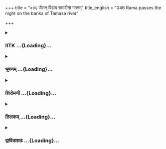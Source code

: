 +++
title = "०४६ पौरान् विहाय रामादीनां गमनम्"
title_english = "046 Rama passes the night on the banks of Tamasa river"

+++
<div caption="श्रीराम-हरिसीताराममूर्ति-घनपाठिभ्यां वचनम्" class="audioEmbed" src="https://archive.org/download/Ramayana-recitation-Sriram-harisItArAmamUrti-Ghanapaati-v2/Kanda_2/Kanda_2_AYK-046-Pouran_Vihaya_Ramadeenam_Gamanam_.mp3"></div>

<div class="js_include collapsed" newlevelforh1="3" title="IITK" unfilled url="/purANam/rAmAyaNam/audIchya-pAThaH/iitk/2_ayodhyAkANDam/04-chitrakUTa-prAptiH/046_paurAn_vihAya_rAmAdInAM_gamanam.md">
<details><summary><h3>IITK ...{Loading}...</h3></summary>

Rama, Sita and Lakshmana stay on the bank of Tamasa river -- at dawn
they proceed, leaving behind the citizens of Ayodhya.



#### श्लोकः
##### मूलम्
ततस्तु तमसातीरं रम्यमाश्रित्य राघवः।  
सीतामुद्वीक्ष्य सौमित्रिमिदं वचनमब्रवीत्॥2.46.1॥

##### शब्दार्थः
ततः then, राघवः scion of the Raghus (Rama), रम्यम् lovely, तमसातीरम् bank of Tamasa, आश्रित्य having taken refuge, सीताम् Sita, उद्वीक्ष्य having looked at, सौमित्रिम् Sumitra's son (Lakshmana), इदं वचनम् these words, अब्रवीत् said.

##### आङ्ग्लानुवादः
The scion of the Raghus (Rama), having taken shelter on the lovely bank of Tamasa, glanced at Sita and said to Lakshmana thusः



#### श्लोकः
##### मूलम्
इयमद्य निशा पूर्वा सौमित्रे प्रहिता वनम्।  
वनवासस्य भद्रं ते स नोत्कण्ठितुमर्हसि॥2.46.2॥

##### शब्दार्थः
सौमित्रे O Lakshmana, वनम् to the forest, प्रहिताः having been sent, अद्य today, इयम् this, वनवासस्य exile in the forest, पूर्वा first, निशा night, उत्कण्ठितुम् longing in your mind, न अर्हसि does not behove you, ते भद्रम् wish you well.

##### आङ्ग्लानुवादः
O Lakshmana, this happens to be the first night of our exile. You should not have any longing in your mind. Wish you well



#### श्लोकः
##### मूलम्
पश्य शून्यान्यरण्यानि रुदन्तीव समन्ततः।  
यथानिलयमायद्भिर्निलीनानि मृगद्विजैः॥2.46.3॥

##### शब्दार्थः
यथानिलयम् to their respective abodes, आयद्भिः by those returning, मृगद्विजैः by wild animals and birds, निलीनानि concealed themselves in their hideouts, शून्यानि deserted,  अरण्यानि forests, समन्ततः all over, रुदन्तीव as if crying, पश्य see.

##### आङ्ग्लानुवादः
Look at the deserted forest. The wild animals and birds have returned to their hideouts. They fill the air with their cries.



#### श्लोकः
##### मूलम्
अद्यायोध्या तु नगरी राजधानी पितुर्मम।  
सस्त्रीपुंसा गतानस्माञ्शोचिष्यति न संशयः॥2.46.4॥

##### शब्दार्थः
अद्य now, मम पितुः my father's, राजधानी capital, अयोध्या नगरी city of Ayodhya, सस्त्रीपुंसा   with men and women, गतान् having gone ( to the forest), अस्मान् about us, शोचिष्यति must be mourning, नसंशयः no doubt.

##### आङ्ग्लानुवादः
There is no doubt that now the men and women of Ayodhya, father's capital city must be bewailing our departure.



#### श्लोकः
##### मूलम्
अनुरक्ता हि मनुजा राजानं बहुभिर्गुणैः।  
त्वां च मां च नरव्याघ्र शत्रुघ्न भरतौ तथा॥2.46.5॥

##### शब्दार्थः
नरव्याघ्र O tiger (best) among men, मनुजाः the people, बहुभिः many, गुणैः virtues, राजानम् to the king, त्वां च to you, मां च to me, तथा similarly, शत्रुघ्न भरतौ to Satrughna and Bharata, अनुरक्ताः हि are indeed attached.

##### आङ्ग्लानुवादः
O best of men because of our many virtues, the people (of Ayodhya) are indeed loyal to the king, to you, to me and to Satrughna and Bharata, too.



#### श्लोकः
##### मूलम्
पितरं चानुशोचामि मातरं च यशस्विनीम्।  
अपि वान्धौ भवेतां तु रुदन्तौ तावभीक्ष्णशः॥2.46.6॥

##### शब्दार्थः
पितरं च also father, यशस्विनीम् illustrious, मातरं च also mother, अनुशोचामि I am distressed, तौ both of them, अभीक्ष्णशः repeatedly, रुदन्तौ while weeping, अन्धौ blind, अपि वा भवेताम् will they become.

##### आङ्ग्लानुवादः
What distresses me is the thought that both father and illustrious mother may  
become blind by repeated weeping (over us).



#### श्लोकः
##### मूलम्
भरतः खलु धर्मात्मा पितरं मातरं च मे।  
धर्मार्थकामसहितैर्वाक्यैर्वाश्वासयिष्यति॥2.46.7॥

##### शब्दार्थः
धर्मात्मा righteous, भरतः Bharata, धर्मार्थकामसहितैः with dharma, artha and kama, वाक्यैः  words, मे my, पितरम् father, मातरं च and mother, आश्वासयिष्यति खलु will console indeed.

##### आङ्ग्लानुवादः
Righteous Bharata will indeed console parents with words in conformity with  dharma, artha and kama.



#### श्लोकः
##### मूलम्
भरतस्यानृशंसत्वं विचिन्त्याहं पुनः पुनः।  
नानुशोचामि पितरं मातरं चापि लक्ष्मण॥2.46.8॥

##### शब्दार्थः
लक्ष्मण Lakshmana, अहं I, भरतस्य Bharata's, अनृशंसत्वम् lack of wickedness, पुनः पुनः again again, विचिन्त्य after reflecting about, पितरम् father, मातरं च and mother, नानुशोचामि have no regrets.

##### आङ्ग्लानुवादः
As I reflect again and again on the benevolent nature of Bharata, there is no concern in me about my parents, O Lakshmana



#### श्लोकः
##### मूलम्
त्वया कार्यं नरव्याघ्र मामनुव्रजता कृतम्।  
अन्वेष्टव्या हि वैदेह्या रक्षणार्थे सहायता॥2.46.9॥

##### शब्दार्थः
नरव्याघ्र O best of men, माम् me, अनुव्रजता while accompanying, त्वया by you, कार्यम् good deed, कृतम् has been done, वैदेह्याः Sita, रक्षणार्थे for protection, सहायता assistance,  अन्वेष्टव्या हि to be sought for.

##### आङ्ग्लानुवादः
You, O Lakshmana, the best among men, have done a good job by accompanying me. Otherwise assistance for Sita's protection would have been sought (necessary).



#### श्लोकः
##### मूलम्
अद्भिरेव तु सौमित्रे वत्स्याम्यद्य निशामिमाम्।  
एतध्दि रोचते मह्यं वन्येऽपि विविधे सति॥2.46.10॥

##### शब्दार्थः
सौमित्रे O Lakshmana, अद्य today, इमां निशाम् this night, अद्भिरेव with water only, वत्स्यामि I will live, विविधे different kinds, वन्ये forest products, सत्यपि available, एतत् this one, मह्यम् to me, रोचते हि is my preference.

##### आङ्ग्लानुवादः
O Lakshmana, I shall live this night on water alone. I prefer it, though various kinds of forest products are available.



#### श्लोकः
##### मूलम्
एवमुक्त्वा तु सौमित्रिं सुमन्त्रमपि राघवः।  
अप्रमत्तस्त्वमश्वेषु भव सौम्येत्युवाच ह॥2.46.11॥

##### शब्दार्थः
राघवः Rama, सौमित्रिम् to Lakshmana, एवम् in this way, उक्त्वा having said, सौम्य O gentle one, त्वम् अश्वेषु about horses, अप्रमत्तः भव be careful, इति thus, सुमन्त्रमपि to Sumantra also, उवाच ह said.

##### आङ्ग्लानुवादः
Having said so to Lakshmana, he turned to Sumantra to say O gentle friend, tend the horses with care.



#### श्लोकः
##### मूलम्
सोऽश्वान्सुमन्त्रः संयम्य सूर्येऽस्तं समुपागते।  
प्रभूतयवसान् कृत्वा बभूव प्रत्यनन्तरः॥2.46.12॥

##### शब्दार्थः
सः सुमन्त्रः that Sumantra, सूर्ये Sun, अस्तम् was setting, समुपागते was setting, अश्वान् horses, संयम्य tethered, प्रभूतयवसान् with abundant fodder, कृत्वा having made, प्रत्यनन्तरः  
बभूव sat in their proximity.

##### आङ्ग्लानुवादः
As the Sun was setting, Sumantra tethered the horses, fed them with abundant fodder and sat close to them.



#### श्लोकः
##### मूलम्
उपास्य तु शिवां सन्ध्यां दृष्ट्वा रात्रिमुपस्थिताम्।  
रामस्य शयनं चक्रे सूतः सौमित्रिणा सह॥2.46.13॥

##### शब्दार्थः
सूतः charioteer, शिवाम् auspicious, सन्ध्याम् Sandhya, उपास्य having worshipped, रात्रिम्  night, उपस्थिताम् having arrived, दृष्ट्वा having seen, सौमित्रिणा सह along with Lakshmana, रामस्य of Rama, शयनम् bed, चक्रे made.

##### आङ्ग्लानुवादः
Then the charioteer worshipping the auspicious Sandhya (twilight), and seeing the night approach made  bed for Rama and Lakshmana.



#### श्लोकः
##### मूलम्
तां शय्यां तमसातीरे वीक्ष्य वृक्षदलैः कृताम्।  
रामः सौमित्रिणा सार्धं सभार्यस्संविवेश ह॥2.46.14॥

##### शब्दार्थः
तमसातीरे on the bank of Tamasa, वृक्षदलैः with leaves of trees, कृताम् made, तां शय्याम् that bed, वीक्ष्य having seen, रामः Rama, सभार्यः along with his wife, सौमित्रिणा सार्धम along with Lakshmana, संविवेश ह lay down.

##### आङ्ग्लानुवादः
Having seen the bed of leaves made ready on the bank of Tamasa, Rama lay down there along with Sita and Lakshmana.



#### श्लोकः
##### मूलम्
सभार्यं सम्प्रसुप्तं तं भ्रातरं वीक्ष्य लक्ष्मणः।  
कथयामास सूताय रामस्य विविधान् गुणान्॥2.46.15॥

##### शब्दार्थः
लक्ष्मणः Lakshmana, सम्प्रसुप्तम् fallen asleep, सभार्यम् along with wife, तं भ्रातरम् that brother, वीक्ष्य having seen, सूताय to the charioteer (Sumantra), रामस्य Rama's, विविधान् various  गुणान् virtues, कथयामास narrated.

##### आङ्ग्लानुवादः
Having seen that his brother along with his wife had fallen asleep, Lakshmana narrated the many virtues of Rama to Sumantra.



#### श्लोकः
##### मूलम्
जाग्रतो ह्येव तां रात्रिं सौमित्रेरुदितो रविः।  
सूतस्य तमसातीरे रामस्य ब्रुवतो गुणान्॥2.46.16॥

##### शब्दार्थः
तमसातीरे on the bank of river Tamasa, रामस्य Rama's, गुणान् virtues, सूतस्य (in) the chrioteer's (presence), ब्रुवतः telling, सौमित्रेः Lakshmana, तां रात्रिम् that night, जाग्रतोह्येव by keeping awake, रविः the Sun, उदितः arose.

##### आङ्ग्लानुवादः
Lakshmana continued to describe Rama's virtues to the charioteer, keeping awake that entire night on the bank of Tamasa until the Sun rose.



#### श्लोकः
##### मूलम्
गोकुलाकुलतीरायास्तमसाया विदूरतः।  
अवसत्तत्र तां रात्रिं रामः प्रकृतिभिस्सह॥2.46.17॥

##### शब्दार्थः
रामः Rama, प्रकृतिभिः with the subjects, गोकुलाकुलतीरायाः of that bank crowded with herds of cattle, तमसायाः Tamasa, विदूरतः not very far, तां रात्रिम् that night, तत्र there, अवसत् lived.

##### आङ्ग्लानुवादः
Rama spent the night with his subjects not very far from the bank of Tamasa which was crowded with herds of cattle.



#### श्लोकः
##### मूलम्
उत्थाय स महातेजाः प्रकृतीस्ता निशाम्य च।  
अब्रवीद्भ्रातरं रामो लक्ष्मणं पुण्यलक्षणम्॥2.46.18॥

##### शब्दार्थः
महातेजाः brilliant, सः रामः that Rama, उत्थाय च having risen, ताः those, प्रकृतीः subjects, निशाम्य च having seen, पुण्यलक्षणम् having auspicious qualities, भ्रातरम् brother, लक्ष्मणम् addressing Lakshmana, अब्रवीत् he said.

##### आङ्ग्लानुवादः
On getting up, the brilliant Rama looked at his subjects and said to his brother Lakshmana full of noble qualitiesः



#### श्लोकः
##### मूलम्
अस्मद्व्यपेक्षान् सौमित्रे निरपेक्षान् गृहेष्वपि।  
वृक्षमूलेषु संसुप्तान् पश्य लक्ष्मण साम्प्रतम्॥2.46.19॥

##### शब्दार्थः
लक्ष्मण O Lakshmana, सौमित्रे son of Sumitra, अस्मद्व्यपेक्षान् due to their affection for us, गृहेष्वपि even in their homes, निरपेक्षान् indifferent, साम्प्रतम् now, वृक्षमूलेषु at the foot of the trees, संसुप्तान् are fast asleep, पश्य you may see.

##### आङ्ग्लानुवादः
O Lakshmana, son of Sumitra look at these people, fast alseep under the trees. Out of affection for us, they are even indifferent to their home.



#### श्लोकः
##### मूलम्
यथैते नियमं पौराः कुर्वन्त्यस्मन्निवर्तने।  
अपि प्राणान्न्यसिष्यन्ति न तु त्यक्ष्यन्ति निश्चयम्॥2.46.20॥

##### शब्दार्थः
एते पौराः these citizens, अस्मन्निवर्तने on our return, यथा as, नियमम् resolve,  कुर्वन्ति are doing, प्राणानपि even life also, न्यसिष्यन्ति will give up, निश्चयं तु determination, न त्यक्ष्यन्ति will not abandon.

##### आङ्ग्लानुवादः
On seeing the people's resolve to take us back, it appears they are prepared to give up their lives rather than abandon their determination.



#### श्लोकः
##### मूलम्
यावदेव तु संसुप्ता स्तावदेव वयं लघु।  
रथमारुह्य गच्छामः पन्थानमकुतोभयम्॥2.46.21॥

##### शब्दार्थः
यावदेव so long as, संसुप्ताः they are asleep, तावदेव so long, वयम् we, लघु quickly, रथम् chariot, आरुह्य mounting, अकुतोभयम् without fear, पन्थानम् on our way, गच्छाम we shall go.

##### आङ्ग्लानुवादः
While they are asleep, we shall quickly mount the chariot and fearlessly proceed on the way.



#### श्लोकः
##### मूलम्
अतो भूयोऽपि नेदानीमिक्ष्वाकुपुरवासिनः।  
स्वपेयुरनुरक्ता मां वृक्षमूलानि संश्रिताः॥2.46.22॥

##### शब्दार्थः
अतः therefore, माम् about me, अनुरक्ताः attached, इक्ष्वाकुपुरवासिनः inhabitants of the city of the Ikshvakus, भूयोऽपि again, वृक्षमूलानि at the foot of the trees, संश्रिताः having taken refuge, इदानीम् now, भूयोऽपि again, न स्वपेयुः should not sleep.

##### आङ्ग्लानुवादः
These loyal inhabitants of Ayodhya, the city of the Ikshvakus will no more sleep again shelterd under the trees.



#### श्लोकः
##### मूलम्
पौरा ह्यात्मकृताद्दुःखाद्विप्रमोच्या नृपात्मजैः।  
न तु खल्वात्मना योज्या दुःखेन पुरवासिनः॥2.46.23॥

##### शब्दार्थः
पौराः the citizens, नृपात्मजैः by the sons of the king, आत्मकृतात् done by themselves, दुःखात्  from the sufferings, विप्रमोच्या हि are to be delivered, पुरवासिनः people of the city, आत्मना  by themselves, दुःखेन suffering, न योज्याः हि are not to be united.

##### आङ्ग्लानुवादः
The prince should deliver the citizens from the sufferings caused by themselves but should not make them suffer on their account.



#### श्लोकः
##### मूलम्
अब्रवील्लक्ष्मणो रामं साक्षाद्धर्ममिवस्थितम्।  
रोचते मे तथा प्राज्ञ क्षिप्र मारुह्यतामिति॥2.46.24॥

##### शब्दार्थः
साक्षात् incarnate of, धर्ममिव righteousness, स्थितम् remaining, रामम् to Rama, लक्ष्मणः Lakshmana, प्राज्ञ O sagacious, मे to me, तथा that way, रोचते is agreeable, क्षिप्रम् quickly, आरुह्यताम् let us board the chariot, इति thus, अब्रवीत् spoken.

##### आङ्ग्लानुवादः
Lakshmana said to Rama who was the very image of like righteousness O wise one, I like this (proposal). Let us quickly mount the chariot.



#### श्लोकः
##### मूलम्
अथ रामोऽब्रवीच्छ्रीमान्सुमन्त्रं युज्यतां रथः।  
गमिष्यामि ततोऽरण्यं गच्छ शीघ्रमितः प्रभो॥2.46.25॥

##### शब्दार्थः
अथ then, श्रीमान् glorious, रामः Rama, सुमन्त्रम् addressing Sumantra, अब्रवीत् said, प्रभो O master charioteer, रथः chariot, युज्यताम् be yoked, ततः then, अरण्यम् to the forest, गमिष्यामि  shall go, इतः from here, शीघ्रम् quickly, गच्छ I shall go.

##### आङ्ग्लानुवादः
Then glorious Rama addressing Sumantra said O master charioteer, harness the chariot. I shall (let us) quickly leave for the forest.



#### श्लोकः
##### मूलम्
सूतस्ततस् सत्त्वरितः स्यन्दनं तैर्हयोत्तमैः।  
योजयित्व्राऽथ रामाय प्राञ्जलिः प्रत्यवेदयत्॥2.46.26॥

##### शब्दार्थः
ततः thereupon, सः सूतः that charioteer (Sumantra), त्वरितः in haste , स्यन्दनम् the chariot, तैः those, हयोत्तमैः splendid horses, योजयित्वा having harnessed, अथ and, प्राञ्जलिः with folded palms, रामाय for Rama, प्रत्यवेदयत् informed.

##### आङ्ग्लानुवादः
Thereupon the charioteer hurriedly harnessed the splendid horses to the chariot and informed Rama with folded handsः



#### श्लोकः
##### मूलम्
अयं युक्तो महाबाहो रथस्ते रथिनां वर।  
त्वमारोहस्व भद्रं ते ससीतस् सहलक्ष्मणः॥2.46.27॥

##### शब्दार्थः
महाबाहो O longarmed one, रथिनाम् among the charioteers, वर best, ते for you, अयं रथः  this chariot, युक्तः has been yoked, त्वम् you, स सीतः with Sita, सह लक्ष्मणः with Lakshmana, अरोहस्व mount, ते भद्रम् all the best.

##### आङ्ग्लानुवादः
O best among riders the chariot has been harnessed. O mightyarmed one, board it along with Sita and Lakshmana. All the best



#### श्लोकः
##### मूलम्
तं स्यन्दनमधिष्ठाय राघवस् सपरिच्छदः।  
शीघ्रगामाकुलावर्तां तमसामतरन्नदीम्॥2.46.28॥

##### शब्दार्थः
सपरिच्छदः with his belongings, राघवः Rama, तं स्यन्दनम् that chariot, अधिष्ठाय having mounted, शीघ्रगाम् rapidly flowing, आकुलावर्ताम् agitated with whirlpools, तमसां नदीम्  
Tamasa river, अतरत् crossed.

##### आङ्ग्लानुवादः
Rama (along with others) mounted the chariot with his belongings, crossed the rapidly flowing Tamasa agitated with whirlpools.



#### श्लोकः
##### मूलम्
स सन्तीर्य महाबाहुः श्रीमान् शिवमकण्टकम्।  
प्रापद्यत महामार्गमभयं भयदर्शिनाम्॥2.46.29॥

##### शब्दार्थः
महाबाहुः mightyarmed, श्रीमान् gracious, सः that Rama, सन्तीर्य having crossed, शिवम्  auspicious, अकण्टकम् without thorns (sufferings), भयदर्शिनाम् even for the timid, अभयम् arousing confidence, महामार्गम् highway, प्रापद्यत reached.

##### आङ्ग्लानुवादः
Having crossed the river, the mightyarmed and gracious Rama proceeded on the auspicious and thornless highway arousing confidence even in the timid.



#### श्लोकः
##### मूलम्
मोहनार्थं तु पौराणां सूतं रामोऽब्रवीद्वचः।  
उदङ्मुखः प्रयाहि त्वं रथमास्थाय सारथे॥2.46.30॥  
मुहूर्तं त्वरितं गत्वा निवर्तय रथं पुनः।  
यथा न विद्युः पौरा मां तथा कुरु समाहितः॥2.46.31॥

##### शब्दार्थः
रामः Rama, पौराणाम् citizens', मोहनार्थम् to elude, सूतम् to the charioteer, वचः those words, अब्रवीत् said, सारथे O charioteer, त्वम् you, रथम् chariot, आस्थाय having mounted, उदङ्मुखः in northerly direction, प्रयाहि you may proceed, मुहूर्तम् for a while, त्वरितम् speedily, गत्वा having gone, रथम् chariot, पुनः again, निवर्तय turn back, माम् about me, पौराः citizens, यथा how, न विद्युः will not know, तथा in that manner, समाहितः accomplish, कुरु you may act.

##### आङ्ग्लानुवादः
With the intention of confusing the citizens, Rama said to the charioteer, O Sumantra, having seated in the chariot proceed speedly for a while in northerly direction and again turn back the chariot. Accomplish this feat in such a manner that the citizens will not know (where we have gone).



#### श्लोकः
##### मूलम्
रामस्य वचनं श्रुत्वा तथा चक्रे स सारथिः।  
प्रत्यागम्य च रामस्य स्यन्दनं प्रत्यवेदयत्॥2.46.32॥

##### शब्दार्थः
सः सारथिः that charioteer, रामस्य Rama's, वचनम् words, श्रुत्वा having heard, तथा as instructed, चक्रे having done, प्रत्यागम्य having retuned, रामस्य to Rama, स्यन्दनम् chariot, प्रत्यवेदयत्  informed.

##### आङ्ग्लानुवादः
The charioteer did as instructed by Rama, returned to him with the chariot and informed (of its readiness).



#### श्लोकः
##### मूलम्
तौ सम्प्रयुक्तं तु रथं समास्थितौ  
तदा ससीतौ रघुवंशवर्धनौ।  
प्रचोदयामास ततस्तुरङ्गमान्  
स सारथिर्येन पथा तपोवनम्॥2.46.33॥

##### शब्दार्थः
तदा then, स सीतौ with Sita, रघुवंशवर्धनौ perpetuating the race of Raghu, Rama and Lakshmana, सम्प्रयुक्तम् wellyoked, रथम् chariot, समास्थितौ were seated, ततः then, सः सारथिः the charioteer, येन पथा that way, तपोवनम् penancegroves, तुरङ्गमान् horses, प्रचोदयामास urged.

##### आङ्ग्लानुवादः
When Rama and Lakshmana, perpetuaters of the Raghu race along with Sita were seated on the wellyoked chariot, Sumantra urged the horses to move.



#### श्लोकः
##### मूलम्
ततस् समास्थाय रथं महारथः  
ससारथिर्दाशरथिर्वनं ययौ।  
उदङ्मुखं तं तु रथं चकार स  
प्रयाणमाङ्गल्य निमित्तदर्शनात्॥2.46.34॥

##### शब्दार्थः
ततः then, सः he Sumantra, प्रयाणमाङ्गल्यनिमित्तदर्शनात् having seen the auguries of auspiciousness during the journey, तं रथम् that chariot, उदङ्मुखम् northerly direction, चकार made, महारथः that great chariot, दाशरथिः Rama , ससारथिः with the charioteer, रथम् chariot, (सम्) आस्थाय having mounted, वनम् to the forest, ययौ went.

##### आङ्ग्लानुवादः
As it augurs well to travel north Sumantra placed the chariot in that direction. Thereafter that great charioteer, Rama, Sita and Lakshmana boarded the chariot and departed.  

#### समाप्तिः
 श्रीमद्रामायणे वाल्मीकीय आदिकाव्ये अयोध्याकाण्डे षट्चत्वारिंशस्सर्गः॥  
Thus ends the fortysixth sarga of Ayodhyakanda of the holy Ramayana, the first epic composed by sage Valmiki.

</details>
</div>
<div class="js_include collapsed" newlevelforh1="3" title="भूषणम्" unfilled url="/purANam/rAmAyaNam/audIchya-pAThaH/TIkA/bhUShaNa_iitk/2_ayodhyAkANDam/04-chitrakUTa-prAptiH/046_paurAn_vihAya_rAmAdInAM_gamanam.md">
<details><summary><h3>भूषणम् ...{Loading}...</h3></summary>



ततस्तु तमसातीरं रम्यमाश्रित्य राघवः ।  

सीतामुद्वीक्ष्य सौमित्रिमिदं वचनमब्रवीत्  ॥  २।४६।१  ॥   

सीतामुद्वीक्ष्य लक्ष्मणं प्रति कथनं वक्ष्यमाणस्यानुत्कण्ठाकारणस्य
सीताविषयेपि तुल्यत्वज्ञापनाय  ॥  २।४६।१  ॥   

  

इयमद्य निशा पूर्वा सौमित्रे प्रहिता वनम् ।  

वनवासस्य भद्रं ते स नोत्कण्ठितुमर्हसि  ॥  २।४६।२  ॥   

इयमिति । वनवासस्य पूर्वा प्रथमा । अद्येयं निशा इदानीमुपस्थिता रात्रिः ।
प्रहितागतप्रया । अतः स त्वम् उत्कण्ठितुं नार्हसि । सीतामुद्वीक्ष्य
सौमित्रिमब्रवीदित्यस्यैवं वाभिप्रायःअतिसुकुमारी सीता कथं पद्भ्यामेव वनं
गच्छेदिति नोत्कण्ठितुमर्हसीति  ॥  २।४६।२  ॥   

  

पश्य शून्यान्यरण्यानि रुदन्तीव समन्ततः ।  

यथानिलयमायद्भिर्निलीनानि मृगद्विजैः  ॥  २।४६।३  ॥   

पश्येति । शून्यानि निष्प्रभाणि । यथानिलयं यथास्थानम् । आयद्भिरागच्छद्भिः
। मृगद्विजैर्निलीनानि । व्याप्तानि तात्कालिकतच्छब्देः रुदन्तीव ।
निष्प्रभत्वेन रोदनोत्प्रेक्षा  ॥  २।४६।३  ॥   

  

अद्यायोध्या तु नगरी राजधानी पितुर्मम ।  

सस्त्रीपुंसागतानस्मान् शोचिष्यति न संशयः  ॥  २।४६।४  ॥   

वनरोदनोत्प्रेक्षया उद्बुद्धसंस्कारो नगरवृत्तान्तं स्मरति--अद्येति ।
स्त्रीपुंसेति "अचतुरविचतुरसुचतुरस्त्रीपुंस" इत्यादिना
निपातनादकारान्तत्वम्  ॥  २।४६।४  ॥   

  

अनुरक्ता हि मनुजा राजानं बहुभिर्गुणैः ।  

त्वां च मां च नरव्याघ्र शत्रुघ्नभरतौ तथा  ॥  २।४६।५  ॥   

शोचनहेतुमाह--अनुरक्ता इति । गुणैर्हेतुभिः राजानं प्रत्यनुरक्ता हि
राजानमित्युपादानमौद्धत्यपरिहाराय  ॥  २।४६।५  ॥   

  

पितरं चानुशोचामि मातरं च यशस्विनीम् ।  

अपि वा ऽन्धौ भवेतां तु रुदन्तौ तावभीक्ष्णशः  ॥  २।४६।६  ॥   

पितरमिति । रुदन्ताविति सन्ततरोदनवशेनान्धौ स्यातामित्यर्थः  ॥  २।४६।६  ॥   

  

भरतः खलु धर्मात्मा पितरं मातरं च मे ।  

धर्मार्थकामसहितैर्वाक्यैराश्वासयिष्यति  ॥  २।४६।७  ॥   

भरतस्यानृशंसत्वं विचिन्त्याहं पुनःपुनः ।  

नानुशोचामि पितरं मातरं चापि लक्ष्मण  ॥  २।४६।८  ॥   

एवमपि काचित्प्रत्याशास्तीत्याह--भरत इति  ॥  २।४६।७८  ॥   

  

त्वया कार्यं नरव्याघ्र मामनुव्रजता कृतम् ।  

अन्वेष्टव्या हि वैदेह्या रक्षणार्थे सहायता  ॥  २।४६।९  ॥   

त्वया चोदितमेव कृतमित्याह--त्वयेति । कार्यम् अवश्यकर्त्तव्यम् । तत्र
हेतुः अन्वेष्टव्येति  ॥  २।४६।९  ॥   

  

अद्भिरेव तु सौमित्रे वत्स्याम्यद्य निशामिमाम् ।  

एतद्धि रोचते मह्यं वन्ये ऽपि विविधे सति  ॥  २।४६।१०  ॥   

एवमुक्त्वा तु सौमित्रिं सुमन्त्रमपि राघवः ।  

अप्रमत्तस्त्वमश्वेषु भव सौम्येत्युवाच ह  ॥  २।४६।११  ॥   

अद्भिरिति । अद्भिरेव वत्स्यामि अपएवाहारीकृत्य वत्स्यामि ।
वनवासोपक्रमदिवसत्वादस्य पुण्यक्षेत्रत्वाच्चोपवासः । एतद्धि रोचते
नान्यत्, अनुरक्तजनदुःखस्मरणादिति भावः  ॥  २।४६।१०११  ॥   

  

सो ऽश्वान् सुमन्त्रः संयम्य सूर्ये ऽस्तं समुपागते ।  

प्रभूतयवसान् कृत्वा बभूव प्रत्यनन्तरः  ॥  २।४६।१२  ॥   

स इति । प्रभूतयवसान् पर्याप्ततृणान् "यवसं तृणमर्ज्जुनम्" इत्यमरः ।
प्रत्यनन्तरः प्रतिगतमनन्तरकृत्यं येन स तथोक्तः । अवगतानन्तरकार्य
इत्यर्थः । सन्निहित इत्यर्थ इत्येके  ॥  २।४६।१२  ॥   

  

उपास्य तु शिवां सन्ध्यां दृष्ट्वा रात्रिमुपस्थिताम् ।  

रामस्य शयनं चक्रे सूतः सौमित्रिणा सह  ॥  २।४६।१३  ॥   

उपास्येति । उपासनं नमस्कारः । सूतजातेरपि नमस्कारमात्रं सम्भवति  ॥ 
२।४६।१३  ॥   

  

तां शय्यां तमसातीरे वीक्ष्य वृक्षदलैः कृताम् ।  

रामः सौमित्रिणा सार्द्धं सभार्यः संविवेश ह  ॥  २।४६।१४  ॥   

सभार्यं सम्प्रसुप्तं तं भ्रातरं वीक्ष्य लक्ष्मणः ।  

कथयामास सूताय रामस्य विविधान् गुणान्  ॥  २।४६।१५  ॥   

तामिति । वृक्षदलैः सौमित्रिणा सार्द्धं सूतेन कृतां वीक्ष्य इत्यन्वयः  ॥ 
२।४६।१४१५  ॥   

  

जाग्रतो ह्येव तां रात्रिं सौमित्रेरुदितो रविः ।  

सूतस्य तमसातीरे रामस्य ब्रुवतो गुणान्  ॥  २।४६।१६  ॥   

जाग्रत इति । तां रात्रिमिति अत्यन्तसंयोगे द्वितीया । सर्वां रात्रिं
जाग्रतः सूतस्य सूताय । रामस्य गुणान् कालक्षेपार्थं ब्रुवतः सौमित्रेः
सौमित्रौ ब्रुवति सति । रविरुदितः उदितुमारब्धः, उषःकालो ऽभूदित्यर्थः ।
यद्वा उदयपर्यन्तं गमनकालेपि गुणा न ब्रवीदिति भावः  ॥  २।४६।१६  ॥   

  

गोकुलाकुलतीरायास्तमसाया विदूरतः ।  

अवसत्तत्र तां रात्रिं रामः प्रकृतिभिः सह  ॥  २।४६।१७  ॥   

पूर्वकथाशेषं प्रस्तौति--गोकुलेति । विदूरतः अदूरतः । प्रकृतिभिः
पौरश्रेणिभिः । "राज्याङ्गानि प्रकृतयः पौराणां श्रेणयोपि च" इत्यमरः  ॥ 
२।४६।१७  ॥   

  

उत्थाय तु महातेजाः प्रकृतीस्ता निशाम्य च ।  

अब्रवीद्भ्रातरं रामो लक्ष्मणं पुण्यलक्षणम्  ॥  २।४६।१८  ॥   

उत्थायेति । निशाम्य दृष्ट्वा  ॥  २।४६।१८  ॥   

  

अस्मद्व्यपेक्षान् सौमित्रे निरपेक्षान् गृहेष्वपि ।  

वृक्षमूलेषु संसुप्तान् पश्य लक्ष्मण साम्प्रतम्  ॥  २।४६।१९  ॥   

अस्मदिति । अस्मद्व्यपेक्षान् अस्मास्वेव विशेषेणापेक्षावतः  ॥  २।४६।१९
 ॥   

  

यथैते नियमं पौराः कुर्वन्त्यस्मन्निवर्त्तने ।  

अपि प्राणानसिष्यन्ति न तु त्यक्ष्यन्ति निश्चयम्  ॥  २।४६।२०  ॥   

यथेति । पौराः अस्मन्निवर्त्तने यथा येन प्रकारेण नियमं कुर्वन्ति तेन
प्रकारेण प्राणानपि असिष्यन्ति त्यक्ष्यन्ति । निश्चयं तु निवर्तननिश्चयं
तु न त्यक्ष्यन्तीति सम्बन्धः  ॥  २।४६।२०  ॥   

  

यावदेव तु संसुप्तास्तावदेव वयं लघु ।  

रथमारुह्य गच्छाम पन्थानमकुतोभयम्  ॥  २।४६।२१  ॥   

यावदिति । यावदेव यावत्येव काले । तावदेव तावत्येवकाले । लघु क्षिप्रम् ।
रथमारुह्य गच्छाम ।  

"लघुक्षिप्रमरं द्रुतम्" इत्यमरः  ॥  २।४६।२१  ॥   

  

अतो भूयो ऽपि नेदानीमिक्ष्वाकुपुरवासिनः ।  

स्वपेयुरमुरक्ता मां वृक्षमूलानि संश्रिताः  ॥  २।४६।२२  ॥   

अत इति । इक्ष्वाकुपुरवासिनः मामनुरक्ताः इदानीमिव भूयः पुनर्वृक्षमूलानि
संश्रिताः न स्वपेयुः अतो रथमारुह्य गच्छामेति पूर्वेण सम्बन्धः  ॥  २।४६।२२
 ॥   

  

पौरा ह्यात्मकृताद्दुःखाद्विप्रमोक्ष्या नृपात्मजैः ।  

न ते खल्वात्मना योज्या दुःखेन पुरवासिनः  ॥  २।४६।२३  ॥   

अब्रवील्लक्ष्मणो रामं साक्षाद्धर्ममिव स्थितम् ।  

रोचते मे तथा प्राज्ञ क्षिप्रमारुह्यतामिति  ॥  २।४६।२४  ॥   

अथ रामो ऽब्रवीच्छ्रीमान् सुमन्त्रं युज्यतां रथः ।  

गमिष्यामि ततो ऽरण्यं गच्छ शीघ्रमितः प्रभो  ॥  २।४६।२५  ॥   

सूतस्ततः संत्वरितः स्यन्दनं तैर्हयोत्तमैः ।  

योजयित्वाथ रामाय प्राञ्जलिः प्रत्यवेदयत्  ॥  २।४६।२६  ॥   

पौरा इति । आत्मकृतात् स्वकृतात् । आत्मना स्वेन  ॥  २।४६।२३२६  ॥   

  

अयं युक्तो महाबाहो रथस्ते रथिनां वर ।  

तमारोह सुभद्रं ते ससीतः सहलक्ष्मणः  ॥  २।४६।२७  ॥   

अयमिति । युक्तः सज्जः  ॥  २।४६।२७  ॥   

  

तं स्यन्दनमधिष्ठाय राघवः सपरिच्छदः ।  

शीघ्रगामाकुलावर्त्तां तमसामतरन्नदीम्  ॥  २।४६।२८  ॥   

तमिति । सपरिच्छदः धनुःकवचादिसहितः । आकुलावर्त्ताम् आवर्त्ताकुलाम्  ॥ 
२।४६।२८  ॥   

  

स संतीर्य्य महाबाहुः श्रीमान् शिवमकण्टकम् ।  

प्रापद्यत महामार्गमभयं भयदर्शिनाम्  ॥  २।४६।२९  ॥   

स संतीर्येति । महामार्गं प्रापद्यत जलस्थितरथादवतीर्य पद्भ्यामेव
महामार्गं प्रापदित्यर्थः । भयदर्शिनां श्वापदादीनाम् । अभयं
तत्सम्बन्धिभयरहितमित्यर्थः  ॥  २।४६।२९  ॥   

  

मोहनार्थं तु पौराणां सूतं रामो ऽब्रवीद्वचः ।  

उदङ्मुखः प्रयाहि त्वं रथमास्थाय सारथे  ॥  २।४६।३०  ॥   

मुहूर्तं त्वरितं गत्वा निवर्तय रथं पुनः ।  

यथा न विद्युः पौरा मां तथा कुरु समाहितः  ॥  २।४६।३१  ॥   

मोहनार्थमिति । मोहनं वञ्चनम् । ननु सदयस्य रामस्य स्वविरहासहिष्णूनां
स्वस्मिन्निरतिशयप्रेमभाजां वञ्चनमनुचितम् । उच्यते--नेदं वञ्चनम् ।
व्रणचिकित्सान्यायेन नागरिकाणामुन्मस्तकानन्देन सत्ता न भवेदिति
सुसात्म्यानुभवप्रदानार्थं वनवासव्याजेन विश्लेषस्य सङ्कल्पिततया
हितव्यापारत्वेन वञ्चनत्वासम्भवात् । यदि रामस्य तथा सङ्कल्पो न भवेत्तर्हि
कथं निश्शेषसर्वजननिद्राकरणम्, सुमन्त्रलक्ष्मणवत्तेष्वेकस्यापि
निर्निद्रत्वापत्तेः । मोहनमेवाह उदङ्मुख इत्यादि । पौराणां
मोहनार्थमुदङ्मुखः प्रयाहि अयोध्यां प्रति रामो निवृत्त इति पौराणां
भ्रान्तिमुत्पादयितुमुदङ्मुखो याहीत्यर्थः । स्वस्य रथेनोदङ्मुखं गत्वा
मार्गान्तरेण वनगमनस्य कर्तुं शक्यत्वेपि अयोध्याभिमुखगमने व्रतभङ्ग
स्यादिति धिया सुमन्त्रमभिमुखो याहीत्युक्तवान् । तथा कुर्विति पौराणां
मोहनार्थं सूतमब्रवीदिति सम्बन्धः  ॥  २।४६।३०३१  ॥   

  

रामस्य वचनं श्रुत्वा तथा चक्रे स सारथिः ।  

प्रत्यागम्य च रामस्य स्यन्दनं प्रत्यवेदयत्  ॥  २।४६।३२  ॥   

रामस्येति । प्रत्यागम्येति मार्गान्तरेण प्रत्यागम्येत्यर्थः  ॥  २।४६।३२
 ॥   

  

तौ संप्रयुक्तं तु रथं समास्थितौ तदा ससीतौ रघुवंशवर्द्धनौ ।  

प्रचोदयामास ततस्तुरङ्गमान् स सारथिर्येन पथा तपोवनम्  ॥  २।४६।३३  ॥   

ताविति । सम्प्रयुक्तं सम्यगानीतं रथं समास्थितौ, अभूतामिति शेषः । येन पथा
तपोवनं प्राप्यते तेन प्रचोदयामास  ॥  २।४६।३३  ॥   

  

ततः समास्थाय रथं महारथः ससारथिर्दाशरथिर्वनं ययौ ।  

उदङ्मुखं तं तु रथं चकार स प्रयाणमाङ्गल्यनिमित्तदर्शनात्  ॥  २।४६।३४  ॥   

तत इति । सः सुमन्त्रः । प्रयाणमाङ्गल्यानिमित्तदर्शनात्
प्रयाणानुकूलमङ्गलसूचकनिमित्तदर्शनाद्धेतो रथमुदङ्मुखं चकार
निमित्तस्वीकारार्थमुदङ्मुखं चकारेत्यर्थः । ततः निमित्तस्वीकारानन्तरम् ।
रथमास्थाय वनं ययावितिसम्बन्धः । प्रयाणे दक्षिणपादोद्धारवत् उदङ्मुखगमनं
मङ्गलायेति भावः  ॥  २।४६।३४  ॥   

  

इत्यार्षे श्रीरामायणे वाल्मीकीये आदिकाव्ये श्रीमदयोध्याकाण्डे
षट्चत्वारिंशः सर्गः  ॥  ४६  ॥   

इति श्रीगोविन्दराज० श्रीरामायणभूषणे पीताम्बराख्याने
अयोध्याकाण्डव्याख्याने षट्चत्वारिंशः सर्गः  ॥  ४६  ॥   



</details>
</div>
<div class="js_include collapsed" newlevelforh1="3" title="शिरोमणी" unfilled url="/purANam/rAmAyaNam/audIchya-pAThaH/TIkA/shiromaNI_iitk/2_ayodhyAkANDam/04-chitrakUTa-prAptiH/046_paurAn_vihAya_rAmAdInAM_gamanam.md">
<details><summary><h3>शिरोमणी ...{Loading}...</h3></summary>



रामवृत्तं बोधयितुमाह-- तत इति । रम्यं रमणीयं तमसायाः नदीविशेषस्य
तीरमाश्रित्य सीतामुद्वीक्ष्य अवलोक्य सौमित्रिमिदं वचनमब्रवीत्  ॥  २।४६।१
 ॥   

  

तद्वचनमेवाह-- इयमिति । हे सौमित्रे वनवासस्य वनवाससम्बन्धिनी इयं पूर्वा
प्रथमा निशा प्रहिता प्राप्ता इतःप्रभृत्येव चतुर्दशवर्षगणना कर्तव्येति
तात्पर्यम् । अतः अवनं वनवासविरोधि वस्तु उत्कण्ठितुं स्मर्तुं नार्हसि ते
भद्रं कल्याणमेव सर्वत्रेति शेषः  ॥  २।४६।२  ॥   

  

पश्येति । समन्ततः चतुर्दिक्षु यथानिलयं स्वस्ववासस्थानमनतिक्रम्य
आयद्भिरागच्छद्भिः मृगद्विजैः मृगपक्षिभिः निलीनानि शून्यानि
मङ्गलकार्यरहितानि रुदन्तीवारण्यानि तमसातीरवनानि त्वं पश्य  ॥  २।४६।३  ॥   

  

अद्येति । सस्त्रीपुंसा स्त्रीपुंसैः सहिता "अचतुरविचतुर--" इत्यच् ।
अयोध्या अस्माञ्छोचिष्यति  ॥  २।४६।४  ॥   

  

शोके हेतुं वदन्नाह-- अनुरक्ता इति । बहुभिर्गुणैरुपलक्षितान्राजादीन्मनुजा
अयोध्यावासिजनाः अनुरक्तास्तद्विषयकातिस्नेहवन्तः सन्तीति शेषः  ॥  २।४६।५
 ॥   

  

पितरमिति । यशस्विनीमतियशोविशिष्टामनुशोचामि । ननु किमर्थमनुशोचसीत्यत आह--
नौ अस्मदर्थमभीक्ष्णशः वारंवारं रुदन्तौ तौ मातापितरौ अन्धौ नापि भवेतां
बहिर्दृष्टितां नापि निवर्तेयातामित्यर्थः । किञ्च अन्धौ
अस्मद्विषयकद्वेषवत्तासम्भावनया बहूनां चक्षुरपहारकौ नापि भवेतां
तेनापहारकत्वेन मत्पित्रोर्दोषस्पर्शित्वं स्यादिति पश्चात्तापः सूचितः ।
अपिः सम्भावनार्थकः  ॥  २।४६।६  ॥   

  

वस्तुतस्त्वेवं न भवितेति बोधयन्नाह-- भरत इति ।
धर्मार्थकामसहितैर्धर्मादिबोधकैर्वाक्यैः आश्वासयिष्यति  ॥  २।४६।७  ॥   

  

भरतस्येति । अनृशंसत्वं सर्वकालं क्रूरतासंसर्गरहितत्वं क्रूरताविरोधित्वं
वा सञ्चिन्त्य संस्मृत्य नानुशोचामि  ॥  २।४६।८  ॥   

  

लक्ष्मणोपकृतिं बोधयन्नाह-- त्वयेति । अनुव्रजता अनुगमनं कुर्वता त्वया
कार्यमस्माभिः कर्तव्यं कृतं साधितमन्यथा वैदेह्या रक्षणार्थं सहायता
सहायसमूहः अन्वेष्टव्या अन्वेषणीया स्यादिति शेषः । तेन सहायसमूहसामर्थ्यं
लक्ष्मणे एव दर्शितमिति व्यक्तम्  ॥  २।४६।९  ॥   

  

तात्कालिककर्तव्यं बोधयन्नाह-- अद्भिरिति । अद्भिर्जलैरेव इमां निशां
वत्स्यामि एवेन भक्षणान्तरव्यावृत्तिः तत्र हेतुः विविधे अनेकप्रकारे वन्ये
भक्ष्यफलादौ सत्यपि एतज्जलमात्रभक्षणमेव अद्य अस्यां रात्रौ रोचते । एतेन
तमसायास्तीर्थत्वात्तदुपवासविधिः कृत इति व्यक्तं तेन तस्य मर्यादापालकत्वं
ध्वनितम्  ॥  २।४६।१०  ॥   

  

एवमिति । सौमित्रिमेवमुक्त्वा अश्वेषु अश्वरक्षणेषु अप्रमत्तस्त्वं भवेति
सुमन्त्रमुवाच  ॥  २।४६।११  ॥   

  

स इति । स सुमन्त्रः अश्वान्संयम्य यथोचतं बन्धनं प्रापय्य
प्रभूतयवसान्बहुघासान्कृत्वा तदग्रे संस्थाप्य प्रत्यनन्तरः रामं
प्रत्यासन्नो बभूव  ॥  २।४६।१२  ॥   

  

उपास्येति । उपागतां रात्रिं दृष्ट्वा सौमित्रिणा सह सूतः शिवां
कल्याणप्रदां सन्ध्यामुपास्य सन्ध्याविधिं समानयेत्यर्थः । विद्यमानस्य
रामस्य शयनं शयनयोग्यस्थलं चक्रे । विद्यमानस्येति
ल्यबन्तार्थान्वयार्थमध्याहृतम्  ॥  २।४६।१३  ॥   

  

तामिति । सौमित्रिणा सार्धं सूतेन वृक्षदलैः वृक्षपर्णैः वृत्ता
रचितामित्यर्थः । तां शय्यां वीक्ष्य सभार्यो रामः संविवेश  ॥  २।४६।१४  ॥   

  

सभार्यमिति । सम्प्रेक्ष्य समवलोक्य विविधान् अनेकप्रकारान्रामस्य
गुणाँल्लक्ष्मणः कथयामास  ॥  २।४६।१५  ॥   

  

जाग्रत इति । सूतस्य सुमन्त्राय रामस्य गुणान् ब्रुवतः अत एव तां रात्रिं
जाग्रतः सौमित्रेः रविरुदितः । "षष्ठी चानादरे" इति षष्ठी ।
"कालाध्वनोरत्यन्तसंयोगे" इति द्वितीया । सूतस्येत्यत्र सम्बन्धसामान्ये
षष्ठी  ॥  २।४६।१६  ॥   

  

गोकुलेति । गोकुलाकुलतीरायाः गोसमूहः व्याप्ततीरविशिष्टायाः तमसायाः
विदूरतः ष्ठीवनादिहेतुकापचारभिया किञ्चिद्दूरे तां रात्रिमवसत्  ॥  २।४६।१७
 ॥   

  

उत्थायेति । ताः सुप्ताः प्रकृतीः प्रजाः निशाम्य दृष्ट्वा लक्ष्मणमब्रवीत्
 ॥  २।४६।१८  ॥   

  

तदाकारमाह-- अस्मदिति । अस्मद्व्यपेक्षानस्मद्विषयकात्यपेक्षाविशिष्टानत एव
गृहेषु अपिना पुत्रादिषु निर्व्यपेक्षानपेक्षारहितान् अत एव वृक्षमूलेषु
संसुप्तान् अध्वश्रमादेतावत्कालपर्यन्तमपि स्वापविशिष्टान्पौरान्पश्य
विशेष्यमध्याहृतम्  ॥  २।४६।१९  ॥   

  

यथेति । यथा येन प्रकारेण अस्मन्निवर्तने
अस्मत्कर्तृककिञ्चिज्जनबोधितनिवृत्तौ नियमं नियोगं कुर्वन्ति तथा प्राणानपि
न्यसिष्यन्ति त्यक्ष्यन्ति ज्ञातवियोगे सतीति शेषः । निश्चयं
सहगमनकृतनियोगं तु न त्यक्ष्यन्ति । एतेन एतन्निवारणे यत्नो ऽन्वेषणीय इति
ध्वनितम्  ॥  २।४६।२०  ॥   

  

तात्कालिकस्वकर्तव्यमाह-- यावदिति । यावत् यावत्कालं वयं
लघुसंसुप्तास्तावत्कालं द्वित्रिघटिकयेत्यर्थः । रथमारुह्य अकुतोभयं सर्वतो
भयरहितं पन्थानं गच्छाम । एतेन तमसातद्दक्षिणतटादारभ्य किञ्चिद्दूरं
प्रशस्तो मार्गो नास्तीति व्यक्तम्  ॥  २।४६।२१  ॥   

  

ननु पुरवासिनां का गतिरित्यत आह-- अत इति । स्वप हे स्वकीयरक्षक लक्ष्मण
अतः मध्ये सुमार्गाभावाद्धेतोः भूयो ऽधिकं मामनुरक्ता अपि
इक्ष्वाकुपुरवासिनः इदानीं मां न ईयुः आगच्छेयुः । इदानीमित्यनेन भरतेन सह
आगन्तार इति सूचितम्  ॥  २।४६।२२  ॥   

  

ननु सहगमने का क्षतिरित्यत आह-- पौरा इति । नृपात्मजैः
आत्मकृतात्स्वकारणकादपि दुःखात्पौराविप्रमोच्याः आत्मना स्वेनापि कृतेन
दुःखेन पुरवासिनो न योज्याः । एतेन सह गमने तेषां दुःखातिशयो भवितेति
ध्वनितं तेन रामस्य दयालुत्वातिशयो व्यक्तः  ॥  २।४६।२३  ॥   

  

अब्रवीदिति । हे प्राज्ञ येन प्रकारेण भवता उक्तं तथा मे रोचते अतः
क्षिप्रमारुह्यतां रथ इति शेषः इति लक्ष्मणो राममबव्रीत्  ॥  २।४६।२४  ॥   

  

अथेति । प्रभो हे समर्थ सूत रथः शीघ्रं संयुज्यतां ततस्तेन रथेन इतः
अस्मात्स्थानाच्छीघ्रं गमिष्यामि इति रामः सूतमब्रवीत्  ॥  २।४६।२५  ॥   

  

सूत इति । ततः रामोक्त्यनन्तरं त्वरितः वेगवान् सूतः हयोत्तमैः रामस्य
स्यन्दनं योजयित्वा प्राञ्जलिः सन्प्रत्यवेदयदबोधयत्  ॥  २।४६।२६  ॥   

  

बोधनप्रकारमाह-- अयमिति । हे महाबाहो अयं रथो युक्तः अश्वैः योजितः
अतस्त्वरया वेगेन आरोह त्वमिति शेषः  ॥  २।४६।२७  ॥   

  

तमिति । सपरिच्छदः धनुरादिसामग्रीसहितो राघवः स्यन्दनमधिष्ठाय
शीघ्रगामतिवेगवतीमाकुलावर्ताम् आकुला व्याप्ता आवर्ता यस्यां तां तमसां
नदीमतरत्  ॥  २।४६।२८  ॥   

  

स इति । महाबाहुः स रामः महाप्रशंसनीयेन घट्टेनेत्यर्थः । सन्तीर्य
तमसामिति शेषः । भयदर्शिनां भीतिमतामपि अभयं भयनिवर्तकं शिवं मार्गं
प्रापद्यत प्राप्नुमैच्छत्  ॥  २।४६।२९  ॥   

  

मोहनार्थमिति । हे सारथे रथमारुह्य उदङ्मुखः सन्पौराणां
पाटलिपुत्रदेशादागतानामश्वानां  

मोहनार्थं मोहजनितातिवेगकुटिलगतिनिवृत्त्यर्थं त्वं प्रयाहि अतिवेगेनाधान्
गमयेत्यर्थः । इति वचः सूतं रामो ऽब्रवीत् । एतेन तमसोत्तरणानन्तरं रामो
रथादवततारेति सूचितं तेन स्वस्योदङ्मुखगमने व्रतभङ्गः स्यादिति हेतुः
सूचितः । "पुरं नपुंसकं गेहे देहपाटलिपुत्रयोः" इति मेदिनी  ॥  २।४६।३०  ॥   

  

ननूदङ्मुखगमनानन्तरं किं कर्तव्यमित्यत आह-- मुहूर्तमिति । त्वरितं शीघ्रं
यथा स्यात्तथा मुहूर्तं गत्वा उत्तरदक्षिणक्रमेण पुनः पुनर्यात्वा पुनः रथं
निवर्तय मत्समीपं प्रापयेत्यर्थः । एवं गमनस्य प्रयोजनं पुनराह-- यथा येन
प्रकारेण पौराः अश्वमार्गावगतिसम्पत्तिं न विद्युः संस्मरेयुः त्वं तथा
कुरु  ॥  २।४६।३१  ॥   

  

रामस्येति । वचो वचनं श्रुत्वा स सारथिस्तथा चक्रे अतिवेगेन
मुहूर्तमुदङ्मुखं गत्वा रामसमीपं पुनः प्रापेत्यर्थः । प्रत्यागम्य
रामसमीपं प्राप्य स्यन्दनं रामस्य रामाय प्रत्यवेदयत् आरोहणार्थं
प्रार्थयदित्यर्थः  ॥  २।४६।३२  ॥   

  

ताविति । तदा सूतप्रार्थनानन्तरकाले ससीतौ सीतासहितौ रघुवंशवर्धनौ तौ
रामलक्ष्मणौ सम्प्रयुक्तं सारथिना सम्यक्प्रदर्शितं रथं समास्थितौ
बभूवतुरिति शेषः । ततः रामप्ररोहणानन्तरं येन पथा अध्वना तपोवनं प्राप्यते
इति शेषः । तेन पथा स सारथिस्तुरङ्गमान् प्रचोदयामास  ॥  २।४६।३३  ॥   

  

तत इति । ससारथिः सारथिसहितो दाशरथिः रामः रथं समास्थाय ततस्तमसातीराद्वनं
ययौ तं रामाधिष्ठितरथं तु सः सारथिः प्रयाणमाङ्गल्यनिमित्तदर्शनात्प्रयाणे
यन्माङ्गल्यं तस्य यन्निमित्तं
तद्दर्शनात्सुशकुनपक्ष्यादिदर्शनार्थमुदङ्मुखं चकार । तेन प्रयाणे
मङ्गलसूचकः कश्चन पक्ष्यादिरुदीच्यां स्थित इति सूचितम् । किञ्च
प्रयाणमाङ्गल्यनिमित्ते यद्दर्शनमुदङ्मुखीभूय गन्तव्यमिति बोधकशास्त्रं
तस्मात्  ॥  २।४६।३४  ॥   

  

इति श्रीमद्वाल्मीकीयरामायणव्याख्याने रामायणशिरोमणावयोध्याकाण्डे
षट्चत्वारिंशः सर्गः  ॥  २।४६  ॥   

  

  



</details>
</div>
<div class="js_include collapsed" newlevelforh1="3" title="तिलकम्" unfilled url="/purANam/rAmAyaNam/audIchya-pAThaH/TIkA/tilaka_iitk/2_ayodhyAkANDam/04-chitrakUTa-prAptiH/046_paurAn_vihAya_rAmAdInAM_gamanam.md">
<details><summary><h3>तिलकम् ...{Loading}...</h3></summary>



सीतामुद्वीक्ष्य सौमित्रिमब्रवीदित्यनेन सीतोद्देश्यकताप्यस्य वचसो ध्वनिता
 ॥  २।४६।१  ॥   

  

हे सौमित्रे वनवासस्य वनवाससंबन्धिनिशानां मध्ये ऽद्य प्रवृत्तेयं निशा वनं
वनवासं प्रति पूर्वा प्रहिता प्राप्ता वनवासकालस्यैतन्निशामारभ्य
गणनीयत्वात् अतस्त्वमुत्कण्ठितुमद्यप्रभृति पुरौत्सुक्येनायोद्यादिस्मरणं
कर्तुं नार्हसि  ॥  २।४६।२  ॥   

  

यथायोगं स्वस्वनिलयमायद्भिरागच्छद्भिर्मृगद्विजैर्निलीनानि
सशब्दमन्तर्लीनतया व्याप्तानि अत एव शून्यान्यरण्यानि
रुदन्तीवास्मान्दृष्ट्वा खिन्नानीव वर्तन्ते तानि पश्य  ॥  २।४६।३  ॥   

  

सस्त्रीपुंशा स्त्रीपुंसैः सहिता अद्याद्यप्रभृति  ॥  २।४६।४  ॥   

  

कुतस्तत्राह अनुरक्ता इति । बहुभिर्गुणैरुपलक्षितान्राजादीन्मनुजा
अयोध्यावासिजनाः अनुरक्तास्तद्विषयकातिस्नेहवन्तः सन्तीति शेषः  ॥  २।४६।५
 ॥   

  

नावस्मदर्थे अस्मन्निमित्तमभीक्ष्णं मुहुर्मुहू रुदन्तौ पितरावन्धौ न
भवेताम्, अपि भवेतामेव अतः शोचामि तौ  ॥  २।४६।६  ॥   

  

अथवा तदनुशोको ऽस्माकं वृथेत्याह भरत इति  ॥  २।४६।७  ॥   

  

अनृशंसत्वमक्रूरत्वम्  ॥  २।४६।८  ॥   

  

अद्य लक्ष्मणानुगमनेन सन्तुष्ट आह त्वयेति । मामनुव्रजता त्वया तु
यत्कार्यं कर्तव्यं तत्कृतमेव हि यतस्त्वदनुव्रजनाभावे वैदेहीरक्षणार्थं
सहायता सहायसमूहो ऽन्वेष्टव्यः स्यात् । त्वमेको ऽपि सहायसमूहस्थानीय इति
भावः । अतस्त्वस्यै अद्यारभ्यैव सुखाहारादिकं संपादयेति शेषः  ॥  २।४६।९
 ॥   

  

अहं त्वत्र तमसातीर इमां निशामद्भिरेव कृतप्राणरक्षणो वत्स्यामि
प्रथमदिनत्वाद्वनवाससङ्कल्पाङ्गत्वेनेति शेषः । तदेवाह एतद्धीति । वन्ये
सत्यपीत्यन्वयः  ॥  २।४६।१०,११  ॥   

  

संयम्य यथायोग्यं बन्धनं कृत्वा प्रभूतयवसान्प्रभूतघासान् प्रत्यनन्तरः
प्रत्यासन्नः  ॥  २।४६।१२  ॥   

  

शयनं शयनस्थलं शर्करापांसूत्क्षेपणादिना चक्रे इत्यन्वयः  ॥  २।४६।१३  ॥   

  

वृक्षदलैर्वृक्षपर्णैः सौमित्रिणा सार्धं सूतेन कृतां शय्यां वीक्ष्य
सभार्यः संविवेश  ॥  २।४६।१४  ॥   

  

गुणान्कथयामास जागरणार्थमिति भावः  ॥  २।४६।१५  ॥   

  

तां रात्रिमित्यत्यन्तसंयोगे द्वितीया । उदितो रविः अरुणोदयकालो जात
इत्यर्थः  ॥  २।४६।१६  ॥   

  

गोकुलैराकुलं व्याप्तं तीरं यस्यास्तस्यास्तमसायास्तीरे विदूरतो
द्विजसंवेशदेशादतिदूरदेशे ऽतिसंधाय गमनसौकर्यार्थमवसत् । प्रकृतिसाहित्यं  

तमसातीरवासमात्रे बोध्यम्  ॥  २।४६।१७  ॥   

  

निशाम्यावलोक्य निद्राणा इति शेषः  ॥  २।४६।१८  ॥   

  

अस्मद्व्यपेक्षानस्मास्वेव विशेषेणापेक्षावतः अत एव गृहेषु
निर्व्यपेक्षान्निरपेक्षान् श्रमात्सांप्रतमरुणोदये ऽपि सुप्तान्  ॥ 
२।४६।१९  ॥   

  

एते पौरा अस्मन्निवर्तने यथा नियमं यत्नं कुर्वन्ति तथा जाने अपि
प्राणान्न्यसिष्यन्ति त्यक्ष्यन्ति न त्वस्मान्निवर्तननिश्चयं
त्यक्ष्यन्तीत्यर्थः  ॥  २।४६।२०  ॥   

  

अतः यावदिति । लघु शीघ्रम्  ॥  २।४६।२१  ॥   

  

शीघ्रगमने हेतुमाह अत इति । एवमन्तरमेते यतो मामनुरक्ता अतो भूयो ऽपि न  

स्वपेयुः अतो यावन्नोत्तिष्ठन्ति तावच्छीघ्रं गच्छाम इत्याशयः  ॥  २।४६।२२
 ॥   

  

तत्र हेत्वन्तरमाह पौरा हीति । आत्मकृतादात्मनिमित्तकात्
आत्मनात्मनिमित्तकेन योज्याः संयोज्या  ॥  २।४६।२३  ॥   

  

आरुह्यताम् रथ इति शेषः  ॥  २।४६।२४  ॥   

  

ततः संयोजितेन तेन रथेनेत्यर्थः । शीघ्रं गच्छ रथयोजनायेति शेषः प्रभो
समर्थ  ॥  २।४६।२५,२६  ॥   

  

युक्तः सज्जः  ॥  २।४६।२७  ॥   

  

परिच्छदो धनुःष्कवचादि आकुलावर्तां निबिडावर्ताम् आवर्तैराकुलामिति वा  ॥ 
२।४६।२८  ॥   

  

भयदर्शिनामप्यभयं मार्गं राजमार्गमित्यर्थः  ॥  २।४६।२९  ॥   

  

त्वमेव रथमास्थायोदङ्मुखः प्रयाहि मत्प्रतिनिवृत्तिबुद्ध्युत्पादनेन
जनमोहनाय न तु वयम् व्रतभङ्गापत्तेः  ॥  २।४६।३०  ॥   

  

तदेवाह मुहूर्तमिति । न विद्युर्वनमेव गत इति न जानीयुः  ॥  २।४६।३१  ॥   

  

तथा चक्रे उदङ्मुखतया गत्वा मार्गान्तरेण निवृत्तिपूर्वकमागत्य एवं हि रामः
प्रतिनिवृत्त इति पौरभ्रमः सिध्यति महामायाधिष्ठातुर्भगवत इयत्या क्रियया
पौरमोहनं नाश्चर्यायेति मन्तव्यम् । प्रत्यवेदयदारोहणार्थमज्ञापयत्  ॥ 
२।४६।३२  ॥   

  

संप्रयुक्तं सम्यगानीय दर्शितं समास्थितावारूढौ अभूतामिति शेषः । येन पथा
मार्गेण तपोवनं प्राप्यत इति शेषः । ततस्तेन मार्गेण तुरङ्गमान्प्रचोदयामास
 ॥  २।४६।३३  ॥   

  

उक्तं निगमयति तत इति । प्रयाणापेक्षितं माङ्गल्यं शुभं यन्निमित्तं शकुनं
तद्दर्शनात्तदनुभवहेतोरुदङ्मुखं रथं चकार स्थापयामास । तत आरुह्य
दक्षिणाभिमुखतया वनं ययौ  ॥  २।४६।३४  ॥   

  

इति श्रीरामाभिरामे श्रीरामीये रामायणतिलके वाल्मीकीय आदिकाव्ये
ऽयोध्याकाण्डे षट्चत्वारिंशः सर्गः  ॥  २।४६  ॥   

  

  



</details>
</div>
<div class="js_include collapsed" newlevelforh1="3" title="द्राविडपाठः" unfilled url="/purANam/rAmAyaNam/drAviDapAThaH/2_ayodhyAkANDam/04-chitrakUTa-prAptiH/046_paurAn_vihAya_rAmAdInAM_gamanam.md">
<details><summary><h3>द्राविडपाठः ...{Loading}...</h3></summary>



  
ततस्तु तमसातीरं रम्यमाश्रित्य राघवः।  
सीतामुद्वीक्ष्य सौमित्रिमिदं वचनमब्रवीत् ॥ 2.46.1 ॥   
इयमद्य निशा पूर्वा सौमित्रे प्रहिता वनम्।  
वनवासस्य भद्रं ते स नोत्कण्ठितुमर्हसि ॥ 2.46.2 ॥   
पश्य शून्यान्यरण्यानि रुदन्तीव समन्ततः।  
यथानिलयमायद्भिर्निलीनानि मृगद्विजैः ॥ 2.46.3 ॥   
अद्यायोध्या तु नगरी राजधानी पितुर्मम।  
सस्त्रीपुंसागतानस्मान् शोचिष्यति न संशयः ॥ 2.46.4 ॥   
अनुरक्ता हि मनुजा राजानं बहुभिर्गुणैः।  
त्वां च मां च नरव्याघ्र शत्रुघ्नभरतौ तथा ॥ 2.46.5 ॥   
पितरं चानुशोचामि मातरं च यशस्विनीम्।  
अपि वाऽन्धौ भवेतां तु रुदन्तौ तावभीक्ष्णशः ॥ 2.46.6 ॥   
भरतः खलु धर्मात्मा पितरं मातरं च मे।  
धर्मार्थकामसहितैर्वाक्यैराश्वासयिष्यति ॥ 2.46.7 ॥   
भरतस्यानृशंसत्वं विचिन्त्याहं पुनःपुनः।  
नानुशोचामि पितरं मातरं चापि लक्ष्मण ॥ 2.46.8 ॥   
त्वया कार्यं नरव्याघ्र मामनुव्रजता कृतम्।  
अन्वेष्टव्या हि वैदेह्या रक्षणार्थे सहायता ॥ 2.46.9 ॥   
अद्भिरेव तु सौमित्रे वत्स्याम्यद्य निशामिमाम्।  
एतद्धि रोचते मह्यं वन्येऽपि विविधे सति ॥ 2.46.10 ॥   
एवमुक्त्वा तु सौमित्रिं सुमन्त्रमपि राघवः।  
अप्रमत्तस्त्वमश्वेषु भव सौम्येत्युवाच ह ॥ 2.46.11 ॥   
सोऽश्वान् सुमन्त्रः संयम्य सूर्येऽस्तं समुपागते।  
प्रभूतयवसान् कृत्वा बभूव प्रत्यनन्तरः ॥ 2.46.12 ॥   
उपास्य तु शिवां सन्ध्यां दृष्ट्वा रात्रिमुपस्थिताम्।  
रामस्य शयनं चक्रे सूतः सौमित्रिणा सह ॥ 2.46.13 ॥   
तां शय्यां तमसातीरे वीक्ष्य वृक्षदलैः कृताम्।  
रामः सौमित्रिणा सार्द्धं सभार्यः संविवेश ह ॥ 2.46.14 ॥   
सभार्यं सम्प्रसुप्तं तं भ्रातरं वीक्ष्य लक्ष्मणः।  
कथयामास सूताय रामस्य विविधान् गुणान् ॥ 2.46.15 ॥   
जाग्रतो ह्येव तां रात्रिं सौमित्रेरुदितो रविः।  
सूतस्य तमसातीरे रामस्य ब्रुवतो गुणान् ॥ 2.46.16 ॥   
गोकुलाकुलतीरायास्तमसाया विदूरतः।  
अवसत्तत्र तां रात्रिं रामः प्रकृतिभिः सह ॥ 2.46.17 ॥   
उत्थाय तु महातेजाः प्रकृतीस्ता निशाम्य च।  
अब्रवीद्भ्रातरं रामो लक्ष्मणं पुण्यलक्षणम् ॥ 2.46.18 ॥   
अस्मद्व्यपेक्षान् सौमित्रे निरपेक्षान् गृहेष्वपि।  
वृक्षमूलेषु संसुप्तान् पश्य लक्ष्मण साम्प्रतम् ॥ 2.46.19 ॥   
यथैते नियमं पौराः कुर्वन्त्यस्मन्निवर्त्तने।  
अपि प्राणानसिष्यन्ति न तु त्यक्ष्यन्ति निश्चयम् ॥ 2.46.20 ॥   
यावदेव तु संसुप्तास्तावदेव वयं लघु।  
रथमारुह्य गच्छाम पन्थानमकुतोभयम् ॥ 2.46.21 ॥   
अतो भूयोऽपि नेदानीमिक्ष्वाकुपुरवासिनः।  
स्वपेयुरमुरक्ता मां वृक्षमूलानि संश्रिताः ॥ 2.46.22 ॥   
पौरा ह्यात्मकृताद्दुःखाद्विप्रमोक्ष्या नृपात्मजैः।  
न ते खल्वात्मना योज्या दुःखेन पुरवासिनः ॥ 2.46.23 ॥   
अब्रवील्लक्ष्मणो रामं साक्षाद्धर्ममिव स्थितम्।  
रोचते मे तथा प्राज्ञ क्षिप्रमारुह्यतामिति ॥ 2.46.24 ॥   
अथ रामोऽब्रवीच्छ्रीमान् सुमन्त्रं युज्यतां रथः।  
गमिष्यामि ततोऽरण्यं गच्छ शीघ्रमितः प्रभो ॥ 2.46.25 ॥   
सूतस्ततः सन्त्वरितः स्यन्दनं तैर्हयोत्तमैः।  
योजयित्वाथ रामाय प्राञ्जलिः प्रत्यवेदयत् ॥ 2.46.26 ॥   
अयं युक्तो महाबाहो रथस्ते रथिनां वर।  
तमारोह सुभद्रं ते ससीतः सहलक्ष्मणः ॥ 2.46.27 ॥   
तं स्यन्दनमधिष्ठाय राघवः सपरिच्छदः।  
शीघ्रगामाकुलावर्त्तां तमसामतरन्नदीम् ॥ 2.46.28 ॥   
स सन्तीर्य्य महाबाहुः श्रीमान् शिवमकण्टकम्।  
प्रापद्यत महामार्गमभयं भयदर्शिनाम् ॥ 2.46.29 ॥   
मोहनार्थं तु पौराणां सूतं रामोऽब्रवीद्वचः।  
उदङ्मुखः प्रयाहि त्वं रथमास्थाय सारथे ॥ 2.46.30 ॥   
मुहूर्तं त्वरितं गत्वा निवर्तय रथं पुनः।  
यथा न विद्युः पौरा मां तथा कुरु समाहितः ॥ 2.46.31 ॥   
रामस्य वचनं श्रुत्वा तथा चक्रे स सारथिः।  
प्रत्यागम्य च रामस्य स्यन्दनं प्रत्यवेदयत् ॥ 2.46.32 ॥   
तौ सम्प्रयुक्तं तु रथं समास्थितौ तदा ससीतौ रघुवंशवर्द्धनौ।  
प्रचोदयामास ततस्तुरङ्गमान् स सारथिर्येन पथा तपोवनम् ॥ 2.46.33 ॥   
ततः समास्थाय रथं महारथः ससारथिर्दाशरथिर्वनं ययौ।  
उदङ्मुखं तं तु रथं चकार स प्रयाणमाङ्गल्यनिमित्तदर्शनात् ॥ 2.46.34 ॥   

</details>
</div>
